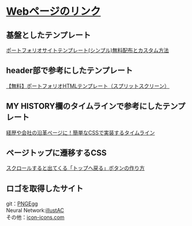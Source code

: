 # [Webページのリンク](https://tkucd.github.io/index.html)

## 基盤としたテンプレート
[ポートフォリオサイトテンプレート(シンプル)無料配布とカスタム方法](https://maipyon.net/programming/portfolio-template/)

## header部で参考にしたテンプレート
[【無料】ポートフォリオHTMLテンプレート（スプリットスクリーン）](https://webdesigner-go.com/template/portfolio-04/)

## MY HISTORY欄のタイムラインで参考にしたテンプレート
[経歴や会社の沿革ページに！簡単なCSSで実装するタイムライン](https://www.webcreatorbox.com/tech/css-timeline)

## ページトップに遷移するCSS
[スクロールすると出てくる「トップへ戻る」ボタンの作り方](https://cotodama.co/pagetop/)

## ロゴを取得したサイト
git：[PNGEgg](https://www.pngegg.com/en/png-etzdt) <br>
Neural Network:[illustAC](https://www.ac-illust.com/main/detail.php?id=1441125&word=A.I.) <br>
その他：[icon-icons.com](https://icon-icons.com/ja/pack/Vector-Logo/2699)
